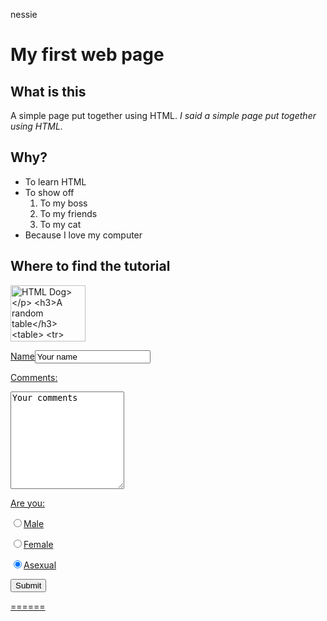 nessie<!DOCTYPE html>
<html>
<head>
  <title>My first web page</title>
	<link rel="stylesheet" href="style.css">		
	<!-- A comment -->
</head>
<body>
<h1>My first web page</h1>
<h2>What is this</h2>
<p>A simple page put together using HTML. <em>I said a simple page put together using HTML.</em>
<h2>Why?</h2>
<ul>
	<li>To learn HTML</li>
	<li>
		To show off
		<ol>
			<li>To my boss</li>
			<li>To my friends</li>
			<li>To my cat</li>
		</ol>
	</li>
	<li>Because I love my computer</li>
</ul>
<h2>Where to find the tutorial</h2
<p>
	<a href="http://www.htmldog.com">
	<img src="http://www.htmldog.com/badge1.gif" width="120" height="90" 	alt="HTML Dog>
</p>
<h3>A random table</h3>
<table>
	<tr>
		<td>Row 1, cell 1</td>
		<td>Row 1, cell 2</td>
		<td>Row 1, cell 3</td>
	</tr>
	<tr>
		<td>Row 2, cell 1</td>
		<td>Row 2, cell 2</td>
		<td>Row 2, cell 3</td>
	</tr>
	<tr>
 		<td>Row 3, cell 1</td>
		<td>Row 3, cell 2</td>
		<td>Row 3, cell 3</td>
	</tr>
	<tr>
 		<td>Row 4, cell 1</td>
		<td>Row 4, cell 2</td>
		<td>Row 4, cell 3</td>
	</tr>
</table>
<h3>A random form</h3>
<p><strong>Note:</strong> It looks the part but won't do a thing!</p>
<form action="somescript.php" method="post">
<p>Name</p.
<p><input name="name"  value="Your name"></p>
<p>Comments:  </p>
<p><textarea rows="10" cols="20" name="comments">Your comments </textarea></p>
<p>Are you:</p>
<p><input type="radio" name="areyou" value="male">Male</p>
<p><input type="radio" name="areyou" value="female">Female</p>
<p><input type="radio" name="areyou" value="asexual" checked>Asexual</p>
<p><input type="submit"></p>
</form>
</body>
</html>

======
